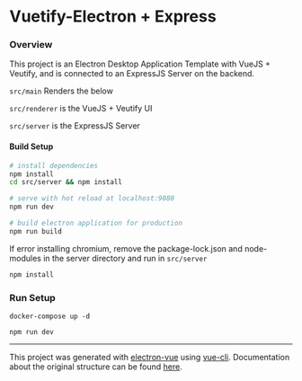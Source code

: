 # Vuetify-Electron + Express

### Overview
This project is an Electron Desktop Application Template with VueJS + Veutify, and is connected to an ExpressJS Server on the backend.

``` src/main ``` Renders the below

``` src/renderer ``` is the VueJS + Veutify UI

``` src/server ``` is the ExpressJS Server
#### Build Setup

``` bash
# install dependencies
npm install
cd src/server && npm install

# serve with hot reload at localhost:9080
npm run dev

# build electron application for production
npm run build

```

If error installing chromium, remove the package-lock.json and node-modules in the server directory and
run in ```src/server```
```bash
npm install
```

### Run Setup
```
docker-compose up -d

npm run dev
```
---

This project was generated with [electron-vue](https://github.com/SimulatedGREG/electron-vue) using [vue-cli](https://github.com/vuejs/vue-cli). Documentation about the original structure can be found [here](https://simulatedgreg.gitbooks.io/electron-vue/content/index.html).
